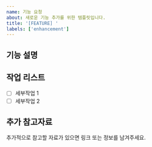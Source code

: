 ```yaml
---
name: 기능 요청
about: 새로운 기능 추가를 위한 템플릿입니다.
title: '[FEATURE] '
labels: ['enhancement']
---
```


## 기능 설명
<!-- 원하는 기능에 대해 간단히 설명해주세요. -->

## 작업 리스트
- [ ] 세부작업 1
- [ ] 세부작업 2

## 추가 참고자료
추가적으로 참고할 자료가 있으면 링크 또는 정보를 남겨주세요.